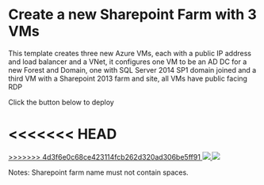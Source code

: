 # Create a new Sharepoint Farm with 3 VMs

This template creates three new Azure VMs, each with a public IP address and load balancer and a VNet, it configures one VM to be an AD DC for a new Forest and Domain, one with SQL Server 2014 SP1 domain joined and a third VM with a Sharepoint 2013 farm and site, all VMs have public facing RDP

Click the button below to deploy

<<<<<<< HEAD
<a href="https%3A%2F%2Fraw.githubusercontent.com%2Faverkinderen%2FAzure%2Fmaster%2Fsharepoint-three-vm%2Fazuredeploy.json" target="_blank">
=======
<a href="https://portal.azure.com/#create/Microsoft.Template/uri/https%3A%2F%2Fraw.githubusercontent.com%2Faverkinderen%2FAzure%2Fmaster%2Fsharepoint-three-vm%2Fazuredeploy.json" target="_blank">
>>>>>>> 4d3f6e0c68ce423114fcb262d320ad306be5ff91
    <img src="http://azuredeploy.net/deploybutton.png"/>
</a>
<a href="http://armviz.io/#/?load=https%3A%2F%2Fraw.githubusercontent.com%2FAzure%2Fazure-quickstart-templates%2Fmaster%2Fsharepoint-three-vm%2Fazuredeploy.json" target="_blank">
    <img src="http://armviz.io/visualizebutton.png"/>
</a>

Notes: Sharepoint farm name must not contain spaces.
